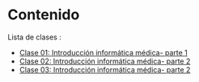 # Contenido 
Lista de clases :
- [Clase 01: Introducción informática médica- parte 1](https://luisam19.github.io/Informatica-Medica/Clase01)
- [Clase 02: Introducción informática médica- parte 2](https://luisam19.github.io/Informatica-Medica/Clase02)
- [Clase 03: Introducción informática médica- parte 2](https://luisam19.github.io/Informatica-Medica/Clase03)